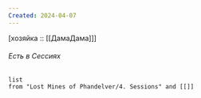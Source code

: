 ```yaml
---
Created: 2024-04-07
---
```

[хозяйка :: [[ДамаДама]]]



###### Есть в Сессиях
```dataview
list
from "Lost Mines of Phandelver/4. Sessions" and [[]] 
```
